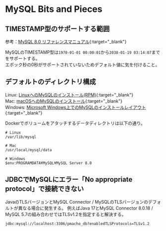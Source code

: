 # MySQL Bits and Pieces

## TIMESTAMP型のサポートする範囲
参考：[MySQL 8.0 リファレンスマニュアル](https://dev.mysql.com/doc/refman/8.0/ja/datetime.html){:target="_blank"}

MySQLのTIMESTAMP型は`1970-01-01 00:00:01`から`2038-01-19 03:14:07`までをサポートする。  
エポック秒の0秒がサポートされていないためデフォルト値に気を付けること。

## デフォルトのディレクトリ構成
Linux: [LinuxへのMySQLのインストール(RPM)](https://dev.mysql.com/doc/refman/8.0/ja/linux-installation-rpm.html){:target="_blank"}  
Mac: [macOSへのMySQLのインストール](https://dev.mysql.com/doc/refman/8.0/ja/macos-installation-pkg.html){:target="_blank"}  
Windows: [Microsoft Windows上でのMySQLのインストールレイアウト](https://dev.mysql.com/doc/refman/8.0/ja/windows-installation-layout.html){:target="_blank"}

Dockerでボリュームをアタッチするデータディレクトリは以下の通り。
```
# Linux
/var/lib/mysql

# Mac
/usr/local/mysql/data

# Windows
$env:PROGRAMDATA¥MySQL¥MySQL Server 8.0
```

## JDBCでMySQLにエラー「No appropriate protocol」で接続できない
JavaのTLSバージョンとMySQL Connector / MySQLのTLSバージョンのデフォルトが異なる場合に発生する。
例えばJava 17とMySQL Connector 8.0.18 / MySQL 5.7の組み合わせではTLSv1.2を指定すると解決する。

```
jdbc:mysql://localhost:3306/pmacho_db?enabledTLSProtocols=TLSv1.2
```
